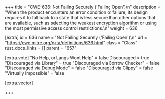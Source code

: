 +++
title = "CWE-636: Not Failing Securely ('Failing Open')\n"
description = "When the product encounters an error condition or failure, its design requires it to fall back to a state that is less secure than other options that are available, such as selecting the weakest encryption algorithm or using the most permissive access control restrictions.\n"
weight = 636

[extra]
id = 636
name = "Not Failing Securely ('Failing Open')\n"
url = "https://cwe.mitre.org/data/definitions/636.html"
class = "Class"
rust_docs_links = []
parent = "657"

[extra.vote]
"No Help, or Langs Wont Help" = false
Discouraged = true
"Discouraged via Library" = true
"Discouraged via Borrow Checker" = false
"Discouraged via Debug Mode" = false
"Discouraged via Clippy" = false
"Virtually Impossible" = false

[extra.vector]

+++